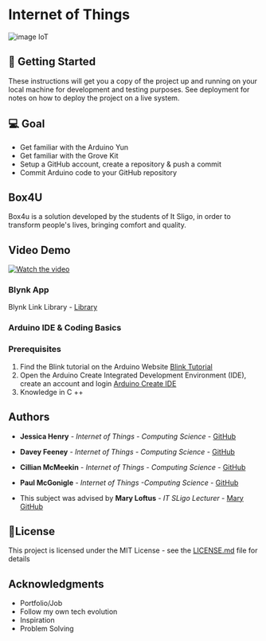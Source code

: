 # Internet of Things 

![image IoT](https://github.com/henry-jessica/IoT_Project/blob/main/IoTS.png)


## 🚀 Getting Started

These instructions will get you a copy of the project up and running on your local machine for development and testing purposes. See deployment for notes on how to deploy the project on a live system.


## 💻 Goal 
 * Get familiar with the Arduino Yun 
 * Get familiar with the Grove Kit
 * Setup a GitHub account, create a repository & push a commit
* Commit Arduino code to your GitHub repository


## Box4U

Box4u is a solution developed by the students of It Sligo, in order to transform people's lives, bringing comfort and quality.

## Video Demo 
[![Watch the video](https://user-images.githubusercontent.com/72497559/124742569-c2794700-df14-11eb-832a-5215ed948705.png)](https://www.youtube.com/watch?v=E8e-XA-72NU"Demo")

### Blynk App 

Blynk Link Library  - [Library](https://github.com/blynkkk/blynk-library/releases/tag/v0.6.1)



### Arduino IDE & Coding Basics

### Prerequisites
 1.	Find the Blink tutorial on the Arduino Website [Blink Tutorial](https://www.arduino.cc/en/Tutorial/BuiltInExamples/Blink) 
 2.	Open the Arduino Create Integrated Development Environment (IDE), create an account and login [Arduino Create IDE](https://create.arduino.cc/editor)
 3. Knowledge in C ++

## Authors

* **Jessica Henry** - *Internet of Things - Computing Science* - [GitHub](https://github.com/henry-jessica)
* **Davey Feeney** - *Internet of Things - Computing Science* - [GitHub](https://github.com/Davey-Feeney18)
* **Cillian McMeekin** - *Internet of Things - Computing Science* - [GitHub](https://github.com/CMcMeekin2002)
* **Paul McGonigle** - *Internet of Things -Computing Science* - [GitHub](https://github.com/goniglep57)


* This subject was advised by **Mary Loftus** -  *IT SLigo Lecturer* - [Mary GitHub](https://github.com/marloft)  


## 📝License

This project is licensed under the MIT License - see the [LICENSE.md](LICENSE.md) file for details

## Acknowledgments

* Portfolio/Job 
* Follow my own tech evolution 
* Inspiration
* Problem Solving 





